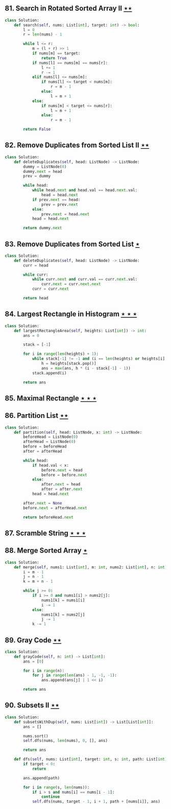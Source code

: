 ## 81. Search in Rotated Sorted Array II [$\star\star$](https://leetcode.com/problems/search-in-rotated-sorted-array-ii)

```python
class Solution:
    def search(self, nums: List[int], target: int) -> bool:
        l = 0
        r = len(nums) - 1

        while l <= r:
            m = (l + r) >> 1
            if nums[m] == target:
                return True
            if nums[l] == nums[m] == nums[r]:
                l += 1
                r -= 1
            elif nums[l] <= nums[m]:
                if nums[l] <= target < nums[m]:
                    r = m - 1
                else:
                    l = m + 1
            else:
                if nums[m] < target <= nums[r]:
                    l = m + 1
                else:
                    r = m - 1

        return False
```

## 82. Remove Duplicates from Sorted List II [$\star\star$](https://leetcode.com/problems/remove-duplicates-from-sorted-list-ii)

```python
class Solution:
    def deleteDuplicates(self, head: ListNode) -> ListNode:
        dummy = ListNode(0)
        dummy.next = head
        prev = dummy

        while head:
            while head.next and head.val == head.next.val:
                head = head.next
            if prev.next == head:
                prev = prev.next
            else:
                prev.next = head.next
            head = head.next

        return dummy.next
```

## 83. Remove Duplicates from Sorted List [$\star$](https://leetcode.com/problems/remove-duplicates-from-sorted-list)

```python
class Solution:
    def deleteDuplicates(self, head: ListNode) -> ListNode:
        curr = head

        while curr:
            while curr.next and curr.val == curr.next.val:
                curr.next = curr.next.next
            curr = curr.next

        return head
```

## 84. Largest Rectangle in Histogram [$\star\star\star$](https://leetcode.com/problems/largest-rectangle-in-histogram)

```python
class Solution:
    def largestRectangleArea(self, heights: List[int]) -> int:
        ans = 0

        stack = [-1]

        for i in range(len(heights) + 1):
            while stack[-1] != -1 and (i == len(heights) or heights[i] < heights[stack[-1]]):
                h = heights[stack.pop()]
                ans = max(ans, h * (i - stack[-1] - 1))
            stack.append(i)

        return ans
```

## 85. Maximal Rectangle [$\star\star\star$](https://leetcode.com/problems/maximal-rectangle)

## 86. Partition List [$\star\star$](https://leetcode.com/problems/partition-list)

```python
class Solution:
    def partition(self, head: ListNode, x: int) -> ListNode:
        beforeHead = ListNode(0)
        afterHead = ListNode(0)
        before = beforeHead
        after = afterHead

        while head:
            if head.val < x:
                before.next = head
                before = before.next
            else:
                after.next = head
                after = after.next
            head = head.next

        after.next = None
        before.next = afterHead.next

        return beforeHead.next
```

## 87. Scramble String [$\star\star\star$](https://leetcode.com/problems/scramble-string)

## 88. Merge Sorted Array [$\star$](https://leetcode.com/problems/merge-sorted-array)

```python
class Solution:
    def merge(self, nums1: List[int], m: int, nums2: List[int], n: int) -> None:
        i = m - 1
        j = n - 1
        k = m + n - 1

        while j >= 0:
            if i >= 0 and nums1[i] > nums2[j]:
                nums1[k] = nums1[i]
                i -= 1
            else:
                nums1[k] = nums2[j]
                j -= 1
            k -= 1
```

## 89. Gray Code [$\star\star$](https://leetcode.com/problems/gray-code)

```python
class Solution:
    def grayCode(self, n: int) -> List[int]:
        ans = [0]

        for i in range(n):
            for j in range(len(ans) - 1, -1, -1):
                ans.append(ans[j] | 1 << i)

        return ans
```

## 90. Subsets II [$\star\star$](https://leetcode.com/problems/subsets-ii)

```python
class Solution:
    def subsetsWithDup(self, nums: List[int]) -> List[List[int]]:
        ans = []

        nums.sort()
        self.dfs(nums, len(nums), 0, [], ans)

        return ans

    def dfs(self, nums: List[int], target: int, s: int, path: List[int], ans: List[List[int]]) -> None:
        if target < 0:
            return

        ans.append(path)

        for i in range(s, len(nums)):
            if i > s and nums[i] == nums[i - 1]:
                continue
            self.dfs(nums, target - 1, i + 1, path + [nums[i]], ans)
```

